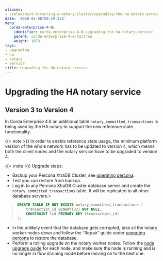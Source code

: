 ```yaml
---
aliases:
- /releases/4.0/running-a-notary-cluster/upgrading-the-ha-notary-service.html
date: '2020-01-08T09:59:25Z'
menu:
  corda-enterprise-4-0:
    identifier: corda-enterprise-4-0-upgrading-the-ha-notary-service
    parent: corda-enterprise-4-0-toctree
    weight: 1070
tags:
- upgrading
- ha
- notary
- service
title: Upgrading the HA notary service
---
```



# Upgrading the HA notary service


## Version 3 to Version 4

In Corda Enterprise 4.0 an additional table `notary_committed_transactions` is being used by the HA notary to support the new reference state functionality.

{{< note >}}
In order to enable reference state usage, the minimum platform version of the whole network has to be updated to version 4, which means
both the client nodes and the notary service have to be upgraded to version 4.

{{< /note >}}
Upgrade steps:


* Backup your Percona XtraDB Cluster, see [operating percona](operating-percona.md).
* Test you can restore from backup.
* Log in to any Percona XtraDB Cluster database server and create the `notary_committed_transactions` table. It will be replicated to all other database servers.> 
> ```sql
> CREATE TABLE IF NOT EXISTS notary_committed_transactions (
>     transaction_id BINARY(32) NOT NULL,
>     CONSTRAINT tid PRIMARY KEY (transaction_id)
> );
> ```
> 


* In the unlikely event that the database gets corrupted, take all the notary worker nodes down and follow the “Repair” guide under [operating percona](operating-percona.md) to restore the database.
* Perform a rolling upgrade on the notary worker nodes. Follow the [node upgrade guide](../node-upgrade-notes.md) for each node, and make sure the node is running and is no longer in flow draining mode before moving on to the next one.

